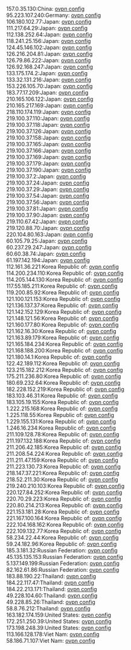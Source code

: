 157.0.35.130:China: [ovpn config](vpn/157_0_35_130.ovpn)  
95.223.107.240:Germany: [ovpn config](vpn/95_223_107_240.ovpn)  
106.180.102.77:Japan: [ovpn config](vpn/106_180_102_77.ovpn)  
111.217.64.29:Japan: [ovpn config](vpn/111_217_64_29.ovpn)  
112.138.252.64:Japan: [ovpn config](vpn/112_138_252_64.ovpn)  
118.241.25.156:Japan: [ovpn config](vpn/118_241_25_156.ovpn)  
124.45.146.102:Japan: [ovpn config](vpn/124_45_146_102.ovpn)  
126.216.204.81:Japan: [ovpn config](vpn/126_216_204_81.ovpn)  
126.79.86.222:Japan: [ovpn config](vpn/126_79_86_222.ovpn)  
126.92.168.247:Japan: [ovpn config](vpn/126_92_168_247.ovpn)  
133.175.174.2:Japan: [ovpn config](vpn/133_175_174_2.ovpn)  
133.32.131.216:Japan: [ovpn config](vpn/133_32_131_216.ovpn)  
153.226.105.70:Japan: [ovpn config](vpn/153_226_105_70.ovpn)  
183.77.17.209:Japan: [ovpn config](vpn/183_77_17_209.ovpn)  
210.165.106.122:Japan: [ovpn config](vpn/210_165_106_122.ovpn)  
210.165.217.169:Japan: [ovpn config](vpn/210_165_217_169.ovpn)  
218.110.174.119:Japan: [ovpn config](vpn/218_110_174_119.ovpn)  
219.100.37.110:Japan: [ovpn config](vpn/219_100_37_110.ovpn)  
219.100.37.118:Japan: [ovpn config](vpn/219_100_37_118.ovpn)  
219.100.37.126:Japan: [ovpn config](vpn/219_100_37_126.ovpn)  
219.100.37.158:Japan: [ovpn config](vpn/219_100_37_158.ovpn)  
219.100.37.165:Japan: [ovpn config](vpn/219_100_37_165.ovpn)  
219.100.37.166:Japan: [ovpn config](vpn/219_100_37_166.ovpn)  
219.100.37.169:Japan: [ovpn config](vpn/219_100_37_169.ovpn)  
219.100.37.179:Japan: [ovpn config](vpn/219_100_37_179.ovpn)  
219.100.37.190:Japan: [ovpn config](vpn/219_100_37_190.ovpn)  
219.100.37.2:Japan: [ovpn config](vpn/219_100_37_2.ovpn)  
219.100.37.24:Japan: [ovpn config](vpn/219_100_37_24.ovpn)  
219.100.37.29:Japan: [ovpn config](vpn/219_100_37_29.ovpn)  
219.100.37.54:Japan: [ovpn config](vpn/219_100_37_54.ovpn)  
219.100.37.56:Japan: [ovpn config](vpn/219_100_37_56.ovpn)  
219.100.37.81:Japan: [ovpn config](vpn/219_100_37_81.ovpn)  
219.100.37.90:Japan: [ovpn config](vpn/219_100_37_90.ovpn)  
219.110.67.42:Japan: [ovpn config](vpn/219_110_67_42.ovpn)  
219.120.88.70:Japan: [ovpn config](vpn/219_120_88_70.ovpn)  
220.104.80.163:Japan: [ovpn config](vpn/220_104_80_163.ovpn)  
60.105.79.25:Japan: [ovpn config](vpn/60_105_79_25.ovpn)  
60.237.29.247:Japan: [ovpn config](vpn/60_237_29_247.ovpn)  
60.60.38.74:Japan: [ovpn config](vpn/60_60_38_74.ovpn)  
61.197.142.194:Japan: [ovpn config](vpn/61_197_142_194.ovpn)  
112.161.36.221:Korea Republic of: [ovpn config](vpn/112_161_36_221.ovpn)  
114.200.234.110:Korea Republic of: [ovpn config](vpn/114_200_234_110.ovpn)  
114.205.144.130:Korea Republic of: [ovpn config](vpn/114_205_144_130.ovpn)  
117.55.185.211:Korea Republic of: [ovpn config](vpn/117_55_185_211.ovpn)  
119.200.85.92:Korea Republic of: [ovpn config](vpn/119_200_85_92.ovpn)  
121.100.121.153:Korea Republic of: [ovpn config](vpn/121_100_121_153.ovpn)  
121.136.137.37:Korea Republic of: [ovpn config](vpn/121_136_137_37.ovpn)  
121.142.152.129:Korea Republic of: [ovpn config](vpn/121_142_152_129.ovpn)  
121.148.121.56:Korea Republic of: [ovpn config](vpn/121_148_121_56.ovpn)  
121.160.177.80:Korea Republic of: [ovpn config](vpn/121_160_177_80.ovpn)  
121.162.16.30:Korea Republic of: [ovpn config](vpn/121_162_16_30.ovpn)  
121.163.89.179:Korea Republic of: [ovpn config](vpn/121_163_89_179.ovpn)  
121.165.184.234:Korea Republic of: [ovpn config](vpn/121_165_184_234.ovpn)  
121.168.188.200:Korea Republic of: [ovpn config](vpn/121_168_188_200.ovpn)  
121.180.14.1:Korea Republic of: [ovpn config](vpn/121_180_14_1.ovpn)  
122.42.189.112:Korea Republic of: [ovpn config](vpn/122_42_189_112.ovpn)  
123.215.182.212:Korea Republic of: [ovpn config](vpn/123_215_182_212.ovpn)  
175.211.236.80:Korea Republic of: [ovpn config](vpn/175_211_236_80.ovpn)  
180.69.232.64:Korea Republic of: [ovpn config](vpn/180_69_232_64.ovpn)  
182.228.152.219:Korea Republic of: [ovpn config](vpn/182_228_152_219.ovpn)  
183.103.46.31:Korea Republic of: [ovpn config](vpn/183_103_46_31.ovpn)  
183.105.19.155:Korea Republic of: [ovpn config](vpn/183_105_19_155.ovpn)  
1.222.215.168:Korea Republic of: [ovpn config](vpn/1_222_215_168.ovpn)  
1.225.118.55:Korea Republic of: [ovpn config](vpn/1_225_118_55.ovpn)  
1.229.155.131:Korea Republic of: [ovpn config](vpn/1_229_155_131.ovpn)  
1.246.16.234:Korea Republic of: [ovpn config](vpn/1_246_16_234.ovpn)  
211.109.128.78:Korea Republic of: [ovpn config](vpn/211_109_128_78.ovpn)  
211.197.132.188:Korea Republic of: [ovpn config](vpn/211_197_132_188.ovpn)  
211.206.42.185:Korea Republic of: [ovpn config](vpn/211_206_42_185.ovpn)  
211.208.54.224:Korea Republic of: [ovpn config](vpn/211_208_54_224.ovpn)  
211.211.47.159:Korea Republic of: [ovpn config](vpn/211_211_47_159.ovpn)  
211.223.130.73:Korea Republic of: [ovpn config](vpn/211_223_130_73.ovpn)  
218.147.37.221:Korea Republic of: [ovpn config](vpn/218_147_37_221.ovpn)  
218.52.211.30:Korea Republic of: [ovpn config](vpn/218_52_211_30.ovpn)  
219.240.210.103:Korea Republic of: [ovpn config](vpn/219_240_210_103.ovpn)  
220.127.84.252:Korea Republic of: [ovpn config](vpn/220_127_84_252.ovpn)  
220.70.29.223:Korea Republic of: [ovpn config](vpn/220_70_29_223.ovpn)  
220.80.214.213:Korea Republic of: [ovpn config](vpn/220_80_214_213.ovpn)  
221.153.181.28:Korea Republic of: [ovpn config](vpn/221_153_181_28.ovpn)  
221.167.100.164:Korea Republic of: [ovpn config](vpn/221_167_100_164.ovpn)  
222.104.168.162:Korea Republic of: [ovpn config](vpn/222_104_168_162.ovpn)  
222.109.132.77:Korea Republic of: [ovpn config](vpn/222_109_132_77.ovpn)  
58.234.22.44:Korea Republic of: [ovpn config](vpn/58_234_22_44.ovpn)  
59.24.182.96:Korea Republic of: [ovpn config](vpn/59_24_182_96.ovpn)  
185.3.181.32:Russian Federation: [ovpn config](vpn/185_3_181_32.ovpn)  
45.135.135.153:Russian Federation: [ovpn config](vpn/45_135_135_153.ovpn)  
5.137.149.199:Russian Federation: [ovpn config](vpn/5_137_149_199.ovpn)  
82.162.61.86:Russian Federation: [ovpn config](vpn/82_162_61_86.ovpn)  
183.88.190.22:Thailand: [ovpn config](vpn/183_88_190_22.ovpn)  
184.22.117.47:Thailand: [ovpn config](vpn/184_22_117_47.ovpn)  
184.22.213.171:Thailand: [ovpn config](vpn/184_22_213_171.ovpn)  
49.228.104.60:Thailand: [ovpn config](vpn/49_228_104_60.ovpn)  
49.228.85.26:Thailand: [ovpn config](vpn/49_228_85_26.ovpn)  
58.8.76.212:Thailand: [ovpn config](vpn/58_8_76_212.ovpn)  
163.182.174.159:United States: [ovpn config](vpn/163_182_174_159.ovpn)  
172.251.250.39:United States: [ovpn config](vpn/172_251_250_39.ovpn)  
173.198.248.39:United States: [ovpn config](vpn/173_198_248_39.ovpn)  
113.166.128.178:Viet Nam: [ovpn config](vpn/113_166_128_178.ovpn)  
58.186.71.107:Viet Nam: [ovpn config](vpn/58_186_71_107.ovpn)  
